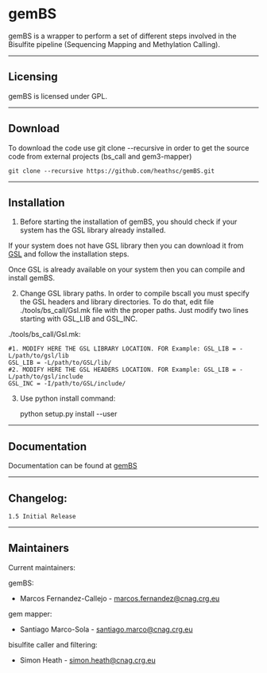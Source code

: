 gemBS
=====

gemBS is a wrapper to perform a set of different steps involved in the Bisulfite pipeline (Sequencing Mapping and Methylation Calling).

---------   
Licensing
---------

gemBS is licensed under GPL.

--------
Download
--------

To download the code use git clone --recursive in order to get the source code from external projects (bs_call and gem3-mapper)

    git clone --recursive https://github.com/heathsc/gemBS.git

------------
Installation
------------

1) Before starting the installation of gemBS, you should check if your system has the GSL library already installed.

If your system does not have GSL library then you can download it from [GSL](https://www.gnu.org/software/gsl/) and follow the installation steps. 

Once GSL is already available on your system then you can compile and install gemBS.

2) Change GSL library paths. In order to compile bscall you must specify the GSL headers and library directories. 
   To do that, edit file ./tools/bs_call/Gsl.mk file with the proper paths. Just modify two lines starting with GSL_LIB and GSL_INC.

./tools/bs_call/Gsl.mk:

    #1. MODIFY HERE THE GSL LIBRARY LOCATION. FOR Example: GSL_LIB = -L/path/to/gsl/lib
    GSL_LIB = -L/path/to/GSL/lib/
    #2. MODIFY HERE THE GSL HEADERS LOCATION. FOR Example: GSL_LIB = -L/path/to/gsl/include
    GSL_INC = -I/path/to/GSL/include/ 

3) Use python install command:

    python setup.py install --user


-------------
Documentation
-------------

Documentation can be found at [gemBS](http://statgen.cnag.cat/gemBS/)


----------
Changelog:
----------

    1.5 Initial Release  


-----------
Maintainers
-----------

Current maintainers:
 
 gemBS:
 * Marcos Fernandez-Callejo - marcos.fernandez@cnag.crg.eu
 
 gem mapper:
 * Santiago Marco-Sola - santiago.marco@cnag.crg.eu

 bisulfite caller and filtering:
 * Simon Heath - simon.heath@cnag.crg.eu



